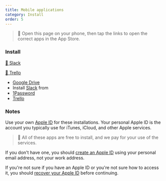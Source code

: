 ```yaml
---
title: Mobile applications
category: Install
order: 5
---
```

> 🚩 Open this page on your phone, then tap the links to open the correct apps in the App Store.

### Install
[📲 Slack](https://itunes.apple.com/nz/app/slack-business-communication-for-teams/id618783545?mt=8)

[📲 Trello](https://itunes.apple.com/nz/app/trello/id461504587?mt=8)


* [Google Drive](https://itunes.apple.com/nz/app/google-drive-online-backup-cloud-storage-space/id507874739?mt=8)
* Install [Slack](https://itunes.apple.com/nz/app/slack-business-communication-for-teams/id618783545?mt=8) from 
* [1Password](https://itunes.apple.com/nz/app/1password-password-manager/id568903335?mt=8)
* [Trello](https://itunes.apple.com/nz/app/trello/id461504587?mt=8)


### Notes

Use your own [Apple ID](https://support.apple.com/apple-id) for these installations. Your personal Apple ID is the account you typically use for iTunes, iCloud, and other Apple services.

> 🚩 All of these apps are free to install, and we pay for your use of the services.

If you don't have one, you should [create an Apple ID](https://support.apple.com/en-us/HT203993) using your personal email address, not your work address.

If you're not sure if you have an Apple ID or you're not sure how to access it, you should [recover your Apple ID](https://support.apple.com/en-nz/HT201354) before continuing.
